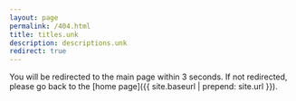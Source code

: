 ```yaml
---
layout: page
permalink: /404.html
title: titles.unk
description: descriptions.unk
redirect: true
---
```


You will be redirected to the main page within 3 seconds. If not redirected, please go back to the [home page]({{ site.baseurl | prepend: site.url }}).
